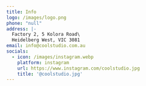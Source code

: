 ```yaml
---
title: Info
logo: /images/logo.png
phone: "null"
address: |-
  Factory 2, 5 Kolora Road\
  Heidelberg West, VIC 3081
email: info@coolstudio.com.au
socials:
  - icon: /images/instagram.webp
    platform: instagram
    url: https://www.instagram.com/coolstudio.jpg
    title: '@coolstudio.jpg'
---
```


